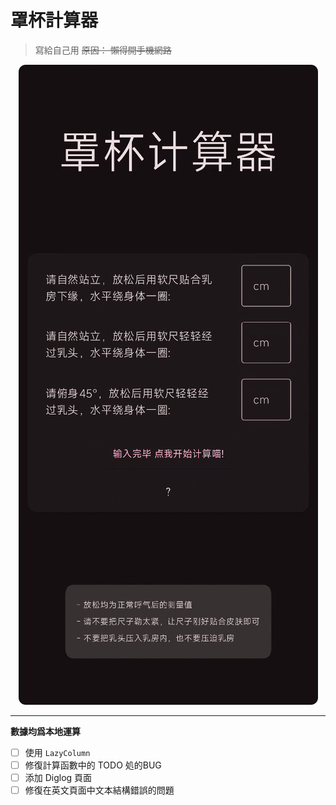 # 罩杯計算器

>   寫給自己用 ~~原因： 懶得開手機網路~~

<p align="center">
  <img src="./img/PixPin_2025-10-06_17-38-10.png" alt="pic">
</p>

---

**數據均爲本地運算**



-   [ ] 使用 `LazyColumn`
-   [ ] 修復計算函數中的 TODO 処的BUG
-   [ ] 添加 Diglog 頁面
-   [ ] 修復在英文頁面中文本結構錯誤的問題
